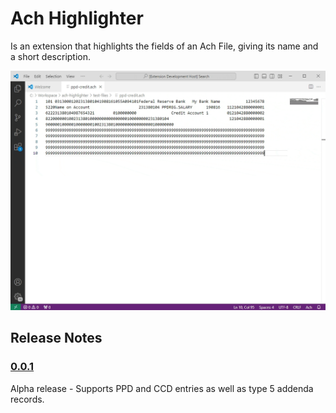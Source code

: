# Ach Highlighter

Is an extension that highlights the fields of an Ach File, giving its name and a short description.

![Recording](example.gif)

## Release Notes

### [0.0.1](https://github.com/brian-pickens/vscode-ach-highlighter/releases/tag/0.0.1)

Alpha release - Supports PPD and CCD entries as well as type 5 addenda records.

